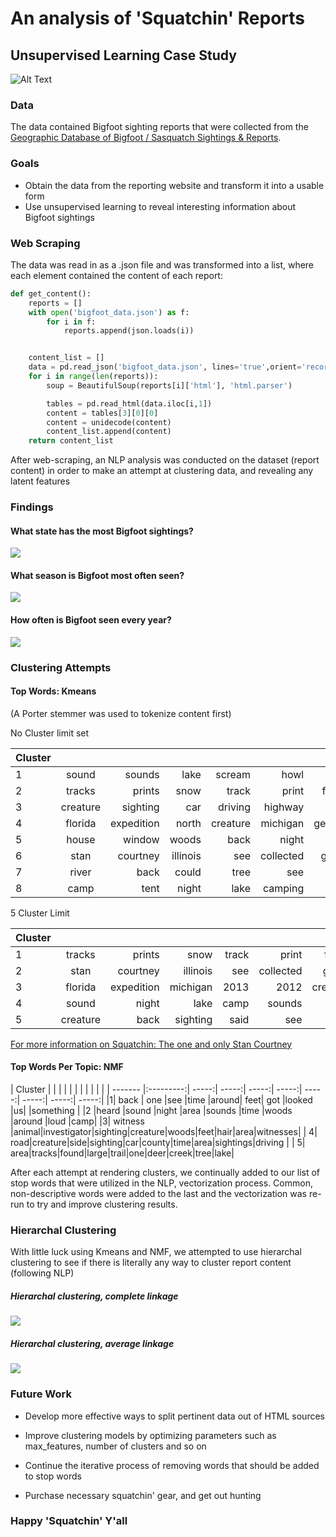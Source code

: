 # An analysis of 'Squatchin' Reports
## Unsupervised Learning Case Study

![Alt Text](https://media.giphy.com/media/10jOyd7c2iGv1S/giphy.gif)
### Data

The data contained Bigfoot sighting reports that were collected from the [Geographic Database of Bigfoot / Sasquatch Sightings & Reports](http://www.bfro.net/gdb/).

### Goals
* Obtain the data from the reporting website and transform it into a usable form
* Use unsupervised learning to reveal interesting information about Bigfoot sightings

### Web Scraping

The data was read in as a .json file and was transformed into a list, where
each element contained the content of each report:

```python
def get_content():
    reports = []
    with open('bigfoot_data.json') as f:
        for i in f:
            reports.append(json.loads(i))


    content_list = []
    data = pd.read_json('bigfoot_data.json', lines='true',orient='records')
    for i in range(len(reports)):
        soup = BeautifulSoup(reports[i]['html'], 'html.parser')

        tables = pd.read_html(data.iloc[i,1])
        content = tables[3][0][0]
        content = unidecode(content)
        content_list.append(content)
    return content_list
```

After web-scraping, an NLP analysis was conducted on the dataset (report content)
in order to make an attempt at clustering data, and revealing any latent features

### Findings
#### What state has the most Bigfoot sightings?

<img src= 'images/states.png'>

#### What season is Bigfoot most often seen?

<img src= 'images/season.png'>

#### How often is Bigfoot seen every year?

<img src= 'images/Year.png'>


### Clustering Attempts

#### Top Words: Kmeans

(A Porter stemmer was used to tokenize content first)

No Cluster limit set

| Cluster     |        |   |   |   |   |   |   |   |   |
| -------    |:---------:| -----:| -----:| -----:| -----:| -----:| -----:| -----:| -----:|
|1| sound| sounds| lake| scream| howl| loud| night| vocalizations| expedition| sounded |
|2| tracks| prints| snow| track| print| found| inches| foot| footprints| trail |
|3| creature| sighting| car| driving| highway| hair| side| tall| feet| said|
|4| florida| expedition| north| creature| michigan| georgia| woods| investigator| 2009| 2013 |
|5| house| window| woods| back| night| dogs| one| around| said| door |
|6| stan| courtney| illinois| see| collected| giving| audio| special| recording| com|
|7| river| back| could| tree| see| us| one| would| woods| said |
|8| camp| tent| night| lake| camping| us| around| fire| back| sound|


5 Cluster Limit


| Cluster     |        |   |   |   |   |   |   |   |   |   
| -------    |:---------:| -----:| -----:| -----:| -----:| -----:| -----:| -----:| -----:|
|1| tracks| prints| snow| track| print| found| inches| footprints| foot| trail |
|2| stan| courtney| illinois| see| collected| giving| audio| special| recording | com |
|3| florida| expedition| michigan| 2013| 2012| creature| north| investigator| woods| expeditions|
|4| sound| night| lake| camp| sounds| tent| one| us| back| loud|
|5| creature| back| sighting| said| see| one| feet| around| could| hair|


[For more information on Squatchin: The one and only Stan Courtney](http://stancourtney.com/)

#### Top Words Per Topic: NMF


| Cluster     |        |   |   |   |   |   |   |   |   |  |
| -------    |:---------:| -----:| -----:| -----:| -----:| -----:| -----:| -----:| -----:|
|1| back | one |see |time |around| feet| got |looked |us| |something |
|2 |heard |sound |night |area |sounds |time |woods |around |loud |camp|
|3| witness |animal|investigator|sighting|creature|woods|feet|hair|area|witnesses|
| 4| road|creature|side|sighting|car|county|time|area|sightings|driving |
| 5| area|tracks|found|large|trail|one|deer|creek|tree|lake|

After each attempt at rendering clusters, we continually added to our list
of stop words that were utilized in the NLP, vectorization process. Common,
non-descriptive words were added to the last and the vectorization was re-run
to try and improve clustering results.

### Hierarchal Clustering

With little luck using Kmeans and NMF, we attempted to use hierarchal clustering
to see if there is literally any way to cluster report content (following NLP)

##### Hierarchal clustering, complete linkage
<img src= 'images/dendrogram_complete.png' >


##### Hierarchal clustering, average linkage
<img src= 'images/dendrogram_average.png' >

### Future Work

- Develop more effective ways to split pertinent data out of HTML sources
- Improve clustering models by optimizing parameters such as max_features, number
of clusters and so on
- Continue the iterative process of removing words that should be added to stop
words

- Purchase necessary squatchin' gear, and get out hunting


### Happy 'Squatchin' Y'all
